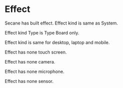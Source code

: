 # Effect

Secane has built effect.
Effect kind is same as System.

Effect kind Type is Type Board only.

Effect kind is same for desktop, laptop and mobile.

Effect has none touch screen.

Effect has none camera.

Effect has none microphone.

Effect has none sensor.